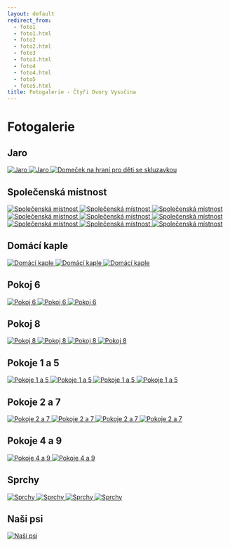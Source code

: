 ```yaml
---
layout: default
redirect_from:
  - foto1
  - foto1.html
  - foto2
  - foto2.html
  - foto3
  - foto3.html
  - foto4
  - foto4.html
  - foto5
  - foto5.html
title: Fotogalerie - Čtyři Dvory Vysočina
---
```


# Fotogalerie

## Jaro

[ ![Jaro](/fotky/jaro/20160422_163253.jpg) ](/fotky/jaro/20160422_163253.jpg)
[ ![Jaro](/fotky/jaro/20160422_163306.jpg) ](/fotky/jaro/20160422_163306.jpg)
[ ![Domeček na hraní pro děti se skluzavkou](/fotky/jaro/domecek-na-hrani.jpg) ](/fotky/jaro/domecek-na-hrani.jpg)

## Společenská místnost

[ ![Společenská místnost](/fotky/spolecenska-mistnost/01.jpg) ](/fotky/spolecenska-mistnost/01.jpg)
[ ![Společenská místnost](/fotky/spolecenska-mistnost/02.jpg) ](/fotky/spolecenska-mistnost/02.jpg)
[ ![Společenská místnost](/fotky/spolecenska-mistnost/03.jpg) ](/fotky/spolecenska-mistnost/03.jpg)
[ ![Společenská místnost](/fotky/spolecenska-mistnost/04.jpg) ](/fotky/spolecenska-mistnost/04.jpg)
[ ![Společenská místnost](/fotky/spolecenska-mistnost/05.jpg) ](/fotky/spolecenska-mistnost/05.jpg)
[ ![Společenská místnost](/fotky/spolecenska-mistnost/06.jpg) ](/fotky/spolecenska-mistnost/06.jpg)
[ ![Společenská místnost](/fotky/spolecenska-mistnost/07.jpg) ](/fotky/spolecenska-mistnost/07.jpg)
[ ![Společenská místnost](/fotky/spolecenska-mistnost/08.jpg) ](/fotky/spolecenska-mistnost/08.jpg)
[ ![Společenská místnost](/fotky/spolecenska-mistnost/09.jpg) ](/fotky/spolecenska-mistnost/09.jpg)

## Domácí kaple

[ ![Domácí kaple](/fotky/domaci-kaple/01.jpg) ](/fotky/domaci-kaple/01.jpg)
[ ![Domácí kaple](/fotky/domaci-kaple/02.jpg) ](/fotky/domaci-kaple/02.jpg)
[ ![Domácí kaple](/fotky/domaci-kaple/03.jpg) ](/fotky/domaci-kaple/03.jpg)

## Pokoj 6

[ ![Pokoj 6](/fotky/pokoj-6/01.jpg) ](/fotky/pokoj-6/01.jpg)
[ ![Pokoj 6](/fotky/pokoj-6/02.jpg) ](/fotky/pokoj-6/02.jpg)
[ ![Pokoj 6](/fotky/pokoj-6/03.jpg) ](/fotky/pokoj-6/03.jpg)

## Pokoj 8

[ ![Pokoj 8](/fotky/pokoj-8/01.jpg) ](/fotky/pokoj-8/01.jpg)
[ ![Pokoj 8](/fotky/pokoj-8/02.jpg) ](/fotky/pokoj-8/02.jpg)
[ ![Pokoj 8](/fotky/pokoj-8/03.jpg) ](/fotky/pokoj-8/03.jpg)
[ ![Pokoj 8](/fotky/pokoj-8/04.jpg) ](/fotky/pokoj-8/04.jpg)

## Pokoje 1 a 5

[ ![Pokoje 1 a 5](/fotky/pokoje-1-a-5/01.jpg) ](/fotky/pokoje-1-a-5/01.jpg)
[ ![Pokoje 1 a 5](/fotky/pokoje-1-a-5/02.jpg) ](/fotky/pokoje-1-a-5/02.jpg)
[ ![Pokoje 1 a 5](/fotky/pokoje-1-a-5/03.jpg) ](/fotky/pokoje-1-a-5/03.jpg)
[ ![Pokoje 1 a 5](/fotky/pokoje-1-a-5/04.jpg) ](/fotky/pokoje-1-a-5/04.jpg)

## Pokoje 2 a 7

[ ![Pokoje 2 a 7](/fotky/pokoje-3-a-7/01.jpg) ](/fotky/pokoje-3-a-7/01.jpg)
[ ![Pokoje 2 a 7](/fotky/pokoje-3-a-7/02.jpg) ](/fotky/pokoje-3-a-7/02.jpg)
[ ![Pokoje 2 a 7](/fotky/pokoje-3-a-7/03.jpg) ](/fotky/pokoje-3-a-7/03.jpg)
[ ![Pokoje 2 a 7](/fotky/pokoje-3-a-7/04.jpg) ](/fotky/pokoje-3-a-7/04.jpg)

## Pokoje 4 a 9

[ ![Pokoje 4 a 9](/fotky/pokoje-4-a-9/01.jpg) ](/fotky/pokoje-4-a-9/01.jpg)
[ ![Pokoje 4 a 9](/fotky/pokoje-4-a-9/02.jpg) ](/fotky/pokoje-4-a-9/02.jpg)

## Sprchy

[ ![Sprchy](/fotky/sprchy/01.jpg) ](/fotky/sprchy/01.jpg)
[ ![Sprchy](/fotky/sprchy/02.jpg) ](/fotky/sprchy/02.jpg)
[ ![Sprchy](/fotky/sprchy/03.jpg) ](/fotky/sprchy/03.jpg)
[ ![Sprchy](/fotky/sprchy/04.jpg) ](/fotky/sprchy/04.jpg)

## Naši psi

[ ![Naši psi](/fotky/nasi-psi/01.jpg) ](/fotky/nasi-psi/01.jpg)
